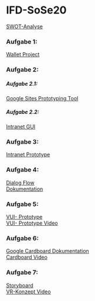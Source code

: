 # IFD-SoSe20
<a href="https://simonmaierhfu.github.io/IFD-SoSe20/SWOT-Analyse.pdf"> SWOT-Analyse</a>
<br>
<h3>Aufgabe 1:</h3>
<a href="https://simonmaierhfu.github.io/IFD-SoSe20/Wallet.pdf"> Wallet Project</a>
<h3> Aufgabe 2:</h3>
<h5> Aufgabe 2.1:</h5>
<a href="https://github.com/SimonMaierhfu/IFD-SoSe20/blob/main/prototypingTool.md"> Google Sites Prototyping Tool </a>
<h5> Aufgabe 2.2:</h5>
<a href="https://simonmaierhfu.github.io/IFD-SoSe20/Intranet-GUI.pdf"> Intranet GUI </a>
<h3> Aufgabe 3:</h3>
<a href="https://xd.adobe.com/view/d83fa336-d719-4609-bb6c-dd55d84a9ade-8d6c/"> Intranet Prototype </a>
<h3> Aufgabe 4: </h3>
<a href="https://simonmaierhfu.github.io/IFD-SoSe20/Intranet_VUI%20.png">Dialog Flow</a>
<br>
<a href="https://github.com/SimonMaierhfu/IFD-SoSe20/blob/main/task4_Dokumentation.md">Dokumentation</a>
<h3> Aufgabe 5: </h3>
<a href="https://simonmaierhfu.github.io/IFD-SoSe20/playground-artyom.html">VUI- Prototype</a>
<br>
<a href="https://drive.google.com/file/d/1qi9Z5Wfxtu083XK3-oOvWtAAF4Q3oMm3/view?usp=sharing">VUI- Prototype Video</a>
<br>
<h3> Aufgabe 6: </h3>
<a href="https://simonmaierhfu.github.io/IFD-SoSe20/VR_Brille.pdf">Google Cardboard Dokumentation</a>
<br>
<a href="https://drive.google.com/file/d/1VFQUYOMV36AVpZd4Ah2p3vzupoDG9wcI/view?usp=sharing">Cardboard Video</a>
<br>
<h3> Aufgabe 7: </h3>
<a href="https://simonmaierhfu.github.io/IFD-SoSe20/VR- Storyboard.pdf">Storyboard</a>
<br>
<a href="https://drive.google.com/file/d/1Q7h2wVRNAXOzHlKLzhSAskBEw0w_EYUE/view?usp=sharing">VR-Konzept Video</a>

